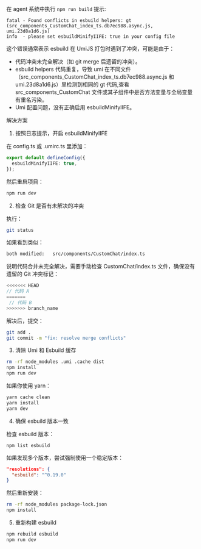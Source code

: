 在  agent 系统中执行 `npm run build` 提示: 

```
fatal - Found conflicts in esbuild helpers: gt (src_components_CustomChat_index_ts.db7ec988.async.js, umi.23d8a1d6.js)
info  - please set esbuildMinifyIIFE: true in your config file
```

 这个错误通常表示 esbuild 在 UmiJS 打包时遇到了冲突，可能是由于：

- 代码冲突未完全解决（如 git merge 后遗留的冲突）。 
- esbuild helpers 代码重复，导致 umi 在不同文件（src_components_CustomChat_index_ts.db7ec988.async.js 和 umi.23d8a1d6.js）里检测到相同的 gt 代码,查看 src_components_CustomChat 文件或其子组件中是否方法变量与全局变量有重名污染。
- Umi 配置问题，没有正确启用 esbuildMinifyIIFE。

解决方案
1. 按照日志提示，开启 esbuildMinifyIIFE
   
在 config.ts 或 .umirc.ts 里添加：

```ts
export default defineConfig({
  esbuildMinifyIIFE: true,
});
```
然后重启项目：
```sh
npm run dev
```
2. 检查 Git 是否有未解决的冲突

执行：
```sh
git status
```
如果看到类似：

```bash
both modified:   src/components/CustomChat/index.ts
```
说明代码合并未完全解决，需要手动检查 CustomChat/index.ts 文件，确保没有遗留的 Git 冲突标记：

```ts
<<<<<<< HEAD
// 代码 A
=======
 // 代码 B
>>>>>>> branch_name
```
解决后，提交：

```sh
git add .
git commit -m "fix: resolve merge conflicts"
```
3. 清除 Umi 和 Esbuild 缓存
```sh
rm -rf node_modules .umi .cache dist
npm install
npm run dev
```
如果你使用 yarn：
```sh
yarn cache clean
yarn install
yarn dev
```
4. 确保 esbuild 版本一致

检查 esbuild 版本：
```
npm list esbuild
```
如果发现多个版本，尝试强制使用一个稳定版本：

```json
"resolutions": {
  "esbuild": "^0.19.0"
}
```
然后重新安装：

```sh
rm -rf node_modules package-lock.json
npm install
```
5. 重新构建 esbuild
```sh
npm rebuild esbuild
npm run dev
```
